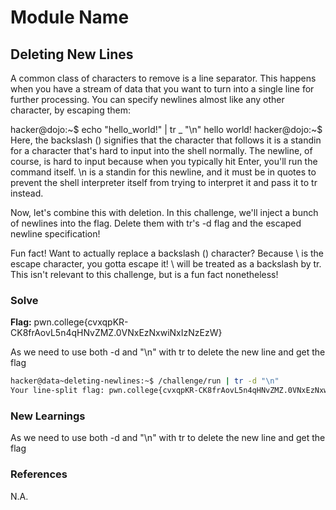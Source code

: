 # Module Name

## Deleting New Lines 

A common class of characters to remove is a line separator. This happens when you have a stream of data that you want to turn into a single line for further processing. You can specify newlines almost like any other character, by escaping them:

hacker@dojo:~$ echo "hello_world!" | tr _ "\n"
hello
world!
hacker@dojo:~$
Here, the backslash (\) signifies that the character that follows it is a standin for a character that's hard to input into the shell normally. The newline, of course, is hard to input because when you typically hit Enter, you'll run the command itself. \n is a standin for this newline, and it must be in quotes to prevent the shell interpreter itself from trying to interpret it and pass it to tr instead.

Now, let's combine this with deletion. In this challenge, we'll inject a bunch of newlines into the flag. Delete them with tr's -d flag and the escaped newline specification!

Fun fact! Want to actually replace a backslash (\) character? Because \ is the escape character, you gotta escape it! \\ will be treated as a backslash by tr. This isn't relevant to this challenge, but is a fun fact nonetheless!

### Solve
**Flag:** pwn.college{cvxqpKR-CK8frAovL5n4qHNvZMZ.0VNxEzNxwiNxIzNzEzW}

As we need to use both -d and "\n" with tr to delete the new line and get the flag

```bash
hacker@data~deleting-newlines:~$ /challenge/run | tr -d "\n"
Your line-split flag: pwn.college{cvxqpKR-CK8frAovL5n4qHNvZMZ.0VNxEzNxwiNxIzNzEzW}
```

### New Learnings
As we need to use both -d and "\n" with tr to delete the new line and get the flag

### References 
N.A.
